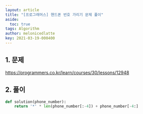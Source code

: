 ```yaml
---
layout: article
title: "[프로그래머스] 핸드폰 번호 가리기 문제 풀이"
aside:
  toc: true
tags: Algorithm 
author: melonicedlatte
key: 2021-03-19-000400
---  
```


## 1. 문제

https://programmers.co.kr/learn/courses/30/lessons/12948

## 2. 풀이

~~~python
def solution(phone_number):
    return '*' * len(phone_number[:-4]) + phone_number[-4:]
~~~
